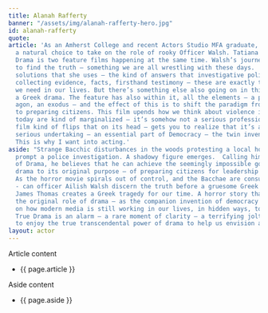 ```yaml
---
title: Alanah Rafferty
banner: "/assets/img/alanah-rafferty-hero.jpg"
id: alanah-rafferty
quote: 
article: 'As an Amherst College and recent Actors Studio MFA graduate, Tatiana was
  a natural choice to take on the role of rooky Officer Walsh. Tatiana explains, “True
  Drama is two feature films happening at the same time. Walsh’s journey is a journey
  to find the truth – something we are all wrestling with these days.  The kind of
  solutions that she uses – the kind of answers that investigative police use: carefully
  collecting evidence, facts, firsthand testimony – these are exactly the right approach
  we need in our lives. But there’s something else also going on in this film – it’s
  a Greek drama. The feature has also within it, all the elements – a prologue, an
  agon, an exodus – and the effect of this is to shift the paradigm from entertainment
  to preparing citizens. This film upends how we think about violence in drama. Actors
  today are kind of marginalized – it’s somehow not a serious profession – and this
  film kind of flips that on its head – gets you to realize that it’s a fantastically
  serious undertaking – an essential part of Democracy – the twin invention of Democracy.
  This is why I want into acting.'
aside: "Strange Bacchic disturbances in the woods protesting a local horror movie
  prompt a police investigation. A shadowy figure emerges.  Calling himself the God
  of Drama, he believes that he can achieve the seemingly impossible goal of returning
  drama to its original purpose – of preparing citizens for leadership in democracy.
  As the horror movie spirals out of control, and the Bacchae are consumed in violence
  - can officer Ailish Walsh discern the truth before a gruesome Greek drama unfolds?\n<br>\n<br>\nDirector
  James Thomas creates a Greek tragedy for our time. A horror story that looks at
  the original role of drama – as the companion invention of democracy – to shed light
  on how modern media is still working in our lives, in hidden ways, to rip us apart.
  True Drama is an alarm – a rare moment of clarity – a terrifying jolt - and an invitation
  to enjoy the true transcendental power of drama to help us envision a better Democracy. "
layout: actor
---
```


Article content
* {{ page.article }}

Aside content
* {{ page.aside }}


